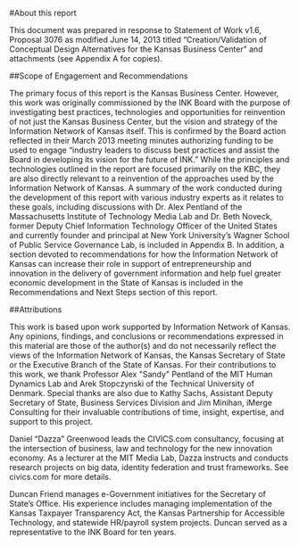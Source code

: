 #About this report

This document was prepared in response to Statement of Work v1.6, Proposal 3076 as modified June 14, 2013 titled “Creation/Validation of Conceptual Design Alternatives for the Kansas Business Center” and attachments (see Appendix A for copies).


##Scope of Engagement and Recommendations

The primary focus of this report is the Kansas Business Center. However, this work was originally commissioned by the INK Board with the purpose of investigating best practices, technologies and opportunities for reinvention of not just the Kansas Business Center, but the vision and strategy of the Information Network of Kansas itself.  This is confirmed by the Board action reflected in their March 2013 meeting minutes authorizing funding to be used to engage “industry leaders to discuss best practices and assist the Board in developing its vision for the future of INK.”  While the principles and technologies outlined in the report are focused primarily on the KBC, they are also directly relevant to a reinvention of the approaches used by the Information Network of Kansas.  A summary of the work conducted during the development of this report with various industry experts as it relates to these goals, including discussions with Dr. Alex Pentland of the Massachusetts Institute of Technology Media Lab and Dr. Beth Noveck, former Deputy Chief Information Technology Officer of the United States and currently founder and principal at New York University’s Wagner School of Public Service Governance Lab, is included in Appendix B.  In addition, a section devoted to recommendations for how the Information Network of Kansas can increase their role in support of entrepreneurship and innovation in the delivery of government information and help fuel greater economic development in the State of Kansas is included in the Recommendations and Next Steps section of this report.


##Attributions

This work is based upon work supported by Information Network of Kansas. Any opinions, findings, and conclusions or recommendations expressed in this material are those of the author(s) and do not necessarily reflect the views of the Information Network of Kansas, the Kansas Secretary of State or the Executive Branch of the State of Kansas. For their contributions to this work, we thank Professor Alex "Sandy" Pentland of the MIT Human Dynamics Lab and Arek Stopczynski of the Technical University of Denmark.  Special thanks are also due to Kathy Sachs, Assistant Deputy Secretary of State, Business Services Division and Jim Minihan, iMerge Consulting for their invaluable contributions of time, insight, expertise, and support to this project. 

Daniel “Dazza” Greenwood leads the CIVICS.com consultancy, focusing at the intersection of business, law and technology for the new innovation economy. As a lecturer at the MIT Media Lab, Dazza instructs and conducts research projects on big data, identity federation and trust frameworks. See civics.com for more details. 

Duncan Friend manages e-Government initiatives for the Secretary of State’s Office.
His experience includes managing implementation of the Kansas Taxpayer Transparency Act, the Kansas Partnership for Accessible Technology, and statewide HR/payroll system projects.  Duncan served as a representative to the INK Board for ten years.
